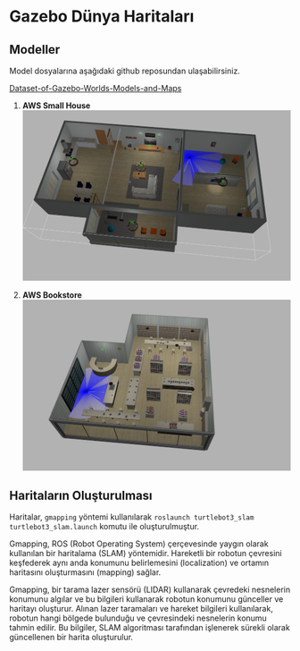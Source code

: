 # Gazebo Dünya Haritaları

## Modeller

Model dosyalarına aşağıdaki github reposundan ulaşabilirsiniz.


[Dataset-of-Gazebo-Worlds-Models-and-Maps](https://github.com/mlherd/Dataset-of-Gazebo-Worlds-Models-and-Maps)

1. **AWS Small House**
   ![small_house](https://github.com/frknksp/birfen-staj/blob/master/ros1_examples/gazebo_world_maps/aws_small_house/small_house.jpg?raw=true)

2. **AWS Bookstore**
   ![bookstore](https://github.com/frknksp/birfen-staj/blob/master/ros1_examples/gazebo_world_maps/aws_bookstore/bookstore.jpg?raw=true)

## Haritaların Oluşturulması

Haritalar, `gmapping` yöntemi kullanılarak `roslaunch turtlebot3_slam turtlebot3_slam.launch` komutu ile oluşturulmuştur.

Gmapping, ROS (Robot Operating System) çerçevesinde yaygın olarak kullanılan bir haritalama (SLAM) yöntemidir. Hareketli bir robotun çevresini keşfederek aynı anda konumunu belirlemesini (localization) ve ortamın haritasını oluşturmasını (mapping) sağlar.

Gmapping, bir tarama lazer sensörü (LIDAR) kullanarak çevredeki nesnelerin konumunu algılar ve bu bilgileri kullanarak robotun konumunu günceller ve haritayı oluşturur. Alınan lazer taramaları ve hareket bilgileri kullanılarak, robotun hangi bölgede bulunduğu ve çevresindeki nesnelerin konumu tahmin edilir. Bu bilgiler, SLAM algoritması tarafından işlenerek sürekli olarak güncellenen bir harita oluşturulur.


